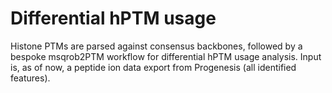 # Differential hPTM usage

Histone PTMs are parsed against consensus backbones, followed by a bespoke msqrob2PTM workflow for differential hPTM usage analysis.
Input is, as of now, a peptide ion data export from Progenesis (all identified features).
